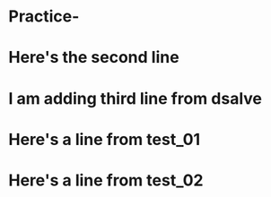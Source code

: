 # Practice-
# Here's the second line
# I am adding third line from dsalve
# Here's a line from test_01
# Here's a line from test_02
